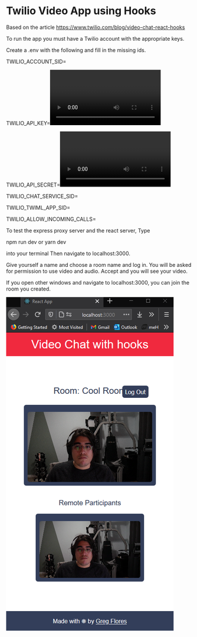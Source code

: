 # Twilio Video App using Hooks

Based on the article https://www.twilio.com/blog/video-chat-react-hooks

To run the app you must have a Twilio account with the appropriate keys.

Create a .env with the following and fill in the missing ids.

TWILIO_ACCOUNT_SID=<twilio sid>
  
TWILIO_API_KEY=<video api key>
  
TWILIO_API_SECRET=<video api secret>
  
TWILIO_CHAT_SERVICE_SID=

TWILIO_TWIML_APP_SID=

TWILIO_ALLOW_INCOMING_CALLS=

To test the express proxy server and the react server,
Type

npm run dev
or
yarn dev

into your terminal
Then navigate to localhost:3000.

Give yourself a name and choose a room name and log in. You will be asked for permission to use video and audio.
Accept and you will see your video.

If you open other windows and navigate to localhost:3000, you can join the room you created.

![Alt text](./demo.png?raw=true "Title")
